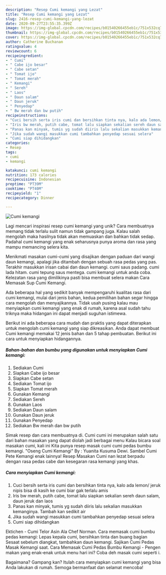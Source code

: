 ```yaml
---
description: "Resep Cumi kemangi yang Lezat"
title: "Resep Cumi kemangi yang Lezat"
slug: 2416-resep-cumi-kemangi-yang-lezat
date: 2020-09-27T23:55:35.399Z
image: https://img-global.cpcdn.com/recipes/b01540266455eb1c/751x532cq70/cumi-kemangi-foto-resep-utama.jpg
thumbnail: https://img-global.cpcdn.com/recipes/b01540266455eb1c/751x532cq70/cumi-kemangi-foto-resep-utama.jpg
cover: https://img-global.cpcdn.com/recipes/b01540266455eb1c/751x532cq70/cumi-kemangi-foto-resep-utama.jpg
author: Catherine Buchanan
ratingvalue: 4
reviewcount: 6
recipeingredient:
- " Cumi"
- " Cabe ijo besar"
- " Cabe setan"
- " Tomat ijo"
- " Tomat merah"
- " Kemangi"
- " Sereh"
- " Laos"
- " Daun salam"
- " Daun jeruk"
- " Penyedap"
- " Bw merah dan bw putih"
recipeinstructions:
- "Cuci bersih serta iris cumi dan bersihkan tinta nya, kalo ada lemon/ jeruk nipis bisa di kasih ke cumi biar gak terlalu amis"
- "Iris bw merah, putih cabe, tomat lalu siapkan sekalian sereh daun salam, daun jeruk dan laos"
- "Panas kan minyak, tumis yg sudah diiris lalu sekalian masukkan kemanginya. Tambah kan sedikit air"
- "Jika sudah wangi masukkan cumi tambahkan penyedap sesuai selera"
- "Cumi siap dihidangkan"
categories:
- Resep
tags:
- cumi
- kemangi

katakunci: cumi kemangi 
nutrition: 173 calories
recipecuisine: Indonesian
preptime: "PT39M"
cooktime: "PT40M"
recipeyield: "1"
recipecategory: Dinner

---
```



![Cumi kemangi](https://img-global.cpcdn.com/recipes/b01540266455eb1c/751x532cq70/cumi-kemangi-foto-resep-utama.jpg)

Lagi mencari inspirasi resep cumi kemangi yang unik? Cara membuatnya memang tidak terlalu sulit namun tidak gampang juga. Kalau salah mengolah maka hasilnya tidak akan memuaskan dan bahkan tidak sedap. Padahal cumi kemangi yang enak seharusnya punya aroma dan rasa yang mampu memancing selera kita.

Menikmati masakan cumi-cumi yang disajikan dengan paduan dari wangi daun kemangi, apalagi jika ditambah dengan sebuah rasa pedas yang pas. Terakhir masukkan irisan cabai dan daun kemangi. cumi saus padang. cumi lada hitam. cumi tepung saus mentega. cumi kemangi untuk anda coba. Kelezatan rasa yang dimilikinya pasti bisa membuat selera makan Cara Memasak Sup Cumi Kemangi.

Ada beberapa hal yang sedikit banyak mempengaruhi kualitas rasa dari cumi kemangi, mulai dari jenis bahan, kedua pemilihan bahan segar hingga cara mengolah dan menyajikannya. Tidak usah pusing kalau mau menyiapkan cumi kemangi yang enak di rumah, karena asal sudah tahu triknya maka hidangan ini dapat menjadi suguhan istimewa.


Berikut ini ada beberapa cara mudah dan praktis yang dapat diterapkan untuk mengolah cumi kemangi yang siap dikreasikan. Anda dapat membuat Cumi kemangi memakai 12 jenis bahan dan 5 tahap pembuatan. Berikut ini cara untuk menyiapkan hidangannya.

<!--inarticleads1-->

##### Bahan-bahan dan bumbu yang digunakan untuk menyiapkan Cumi kemangi:

1. Sediakan  Cumi
1. Siapkan  Cabe ijo besar
1. Siapkan  Cabe setan
1. Sediakan  Tomat ijo
1. Siapkan  Tomat merah
1. Gunakan  Kemangi
1. Sediakan  Sereh
1. Gunakan  Laos
1. Sediakan  Daun salam
1. Gunakan  Daun jeruk
1. Gunakan  Penyedap
1. Sediakan  Bw merah dan bw putih


Simak resep dan cara membuatnya di. Cumi cumi ini merupakan salah satu dari bahan masakan yang dapat diolah jadi berbagai menu Kalau bicara soal masakan cumi, kali ini Kita punya resep masak cumi cumi pedas bumbu kemangi. &#34;Oseng Cumi Kemangi&#34; By : Yuanita Kusuma Dewi. Sambel Cumi Pete Kemangi enak lainnya! Resep Masakan Cumi nan lezat berpadu dengan rasa pedas cabe dan kesegaran rasa kemangi yang khas. 

<!--inarticleads2-->

##### Cara menyiapkan Cumi kemangi:

1. Cuci bersih serta iris cumi dan bersihkan tinta nya, kalo ada lemon/ jeruk nipis bisa di kasih ke cumi biar gak terlalu amis
1. Iris bw merah, putih cabe, tomat lalu siapkan sekalian sereh daun salam, daun jeruk dan laos
1. Panas kan minyak, tumis yg sudah diiris lalu sekalian masukkan kemanginya. Tambah kan sedikit air
1. Jika sudah wangi masukkan cumi tambahkan penyedap sesuai selera
1. Cumi siap dihidangkan


Ektichen - Cumi Telor Asin Ala Chef Norman. Cara memasak cumi bumbu pedas kemangi: Lepas kepala cumi, bersihkan tinta dan buang bagian Sesaat sebelum diangkat, tambahkan daun kemangi. Sajikan Cumi Pedas Masak Kemangi saat. Cara Memasak Cumi Pedas Bumbu Kemangi - Pengen makan yang enak-enak untuk menu hari ini? Coba deh masak cumi seperti i. 

Bagaimana? Gampang kan? Itulah cara menyiapkan cumi kemangi yang bisa Anda lakukan di rumah. Semoga bermanfaat dan selamat mencoba!
